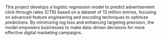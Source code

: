 This project develops a logistic regression model to predict advertisement click-through rates (CTR) based on a dataset of 13 million entries, 
focusing on advanced feature engineering and encoding techniques to optimize predictions. 
By minimizing log loss and enhancing targeting precision, the model empowers businesses to make data-driven decisions for more effective digital marketing campaigns.
